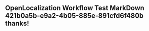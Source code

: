 <properties
ms.topic="hero-topic"
ms.test1="hero-topic"
ms.test2="test"/>

## OpenLocalization Workflow Test MarkDown 421b0a5b-e9a2-4b05-885e-891cfd6f480b thanks!
